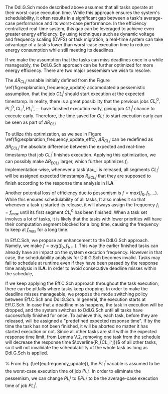 
The Ddl.G.Sch mode described above assumes that all tasks operate at their worst-case execution time. While this approach ensures the system's schedulability, it often results in a significant gap between a task's average-case performance and its worst-case performance. In the efficiency centralized real-time system, this gap can be leveraged to achieve even greater energy efficiency. By using techniques such as dynamic voltage and frequency scaling (DVFS) or task migration, a real-time system can take advantage of a task's lower than worst-case execution time to reduce energy consumption while still meeting its deadlines.

If we make the assumption that the tasks can miss deadlines once in a while manageably, the Ddl.G.Sch approach can be further optimized for more energy efficiency. There are two major pessemism we wish to resolve.

The $\Delta R_{CL_i^j}$ variable initially defined from the Figure \ref{fig:explanation_frequency_update} accomodated a pessemistic assumption, that the job $CL_i^j$ should start execution at the expected timestamp. In reality, there is a great possibility that the previous jobs $CL_i^0, PL_i^0, CL_i^1, PL_i^1, \cdots$ have finished execution early, giving job $CL_i^j$ chance to execute early. Therefore, the time saved for $CL_i^j$ to start execution early can be seen as part of $\Delta R_{CL_i^j}$

To utilize this optimization, as we see in Figure \ref{fig:explanation_frequency_update_effc}, $\Delta R_{CL_i^j}$ can be redefined as $\Delta R_{ECL_i^j}$ the absolute difference between the expected and real-time timestamp that job $CL_i^j$ finishes execution. Applying this optimization, we can possibly make $\Delta R_{ECL_i^j}$ larger, which further optimizes $f_i$. Implementation-wise, whenever a task \tau_i is released, all segments $CL_i^j$ will be assigned expected timestamps $R_{ECL_i^j}$ that they are supposed to finish according to the response time analysis in **II.A**

Another potential loss of efficiency due to pessemism is $f = max(f_0,f_1,...)$. While this ensures schedulability of all tasks, It also makes it so that whenever a task $\tau_i$ started its release, it will always assign the frequency $f_i=f_{max}$ until its first segment $CL_i^0$ has been finished. When a task set involves a lot of tasks, it is likely that the tasks with lower priorities will have their computation segment blocked for a long time, causing the frequency to keep at $f_{max}$ for a long time.

In Eff.C.Sch, we propose an enhancement to the Ddl.G.Sch approach. Namely, we make $f = avg(f_0,f_1,...)$. This way the earlier finished tasks can already have an impact on the system execution frequency. However in that case, the schedulability analysis for Ddl.G.Sch becomes invalid. Tasks may fail to schedule at runtime even if they have been passed by the response time analysis in **II.A**. In order to avoid consecutive deadline misses within the schedule,

If we keep applying the Eff.C.Sch approach throughout the task execution, there can be pitfalls where tasks keep dropping. In order to make the deadline misses manageable, we propose the mode switching policy between Eff.C.Sch and Ddl.G.Sch. In general, the execution starts at Eff.C.Sch. In case that a deadline miss happens, the task in execution will be dropped, and the system switches to Ddl.G.Sch until all tasks have successfully finished for once. To achieve this, each task, before they are released, will be assigned a "predefined expected response time". If by the time the task has not been finished, it will be aborted no matter it has started execution or not. Since all other tasks are still within the expected response time limit, from Lemma V.2, removing one task from the schedule will decrease the response time $\overline{R_{CL_i^j}}$ of all other tasks, so it will not invalidate the schedulability of the whole task as long as Ddl.G.Sch is applied.


% From Eq. (\ref{eq:frequency_update}), the $PL_i^j$ variable is assumed to be the worst-case execution time of job $PL_i^j$. In order to eliminate the pessemism, we can change $PL_i^j$ to $EPL_i^j$ to be the average-case execution time of job $PL_i^j$.